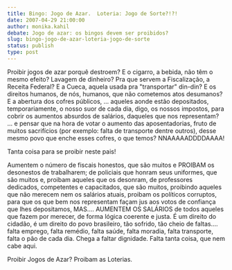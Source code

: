 ```yaml
---
title: Bingo: Jogo de Azar.  Loteria: Jogo de Sorte?!?!
date: 2007-04-29 21:00:00
author: monika.kahil
debate: Jogo de azar: os bingos devem ser proibidos?
slug: bingo-jogo-de-azar-loteria-jogo-de-sorte
status: publish 
type: post
---
```


Proibir jogos de azar porquê destroem? E o cigarro, a bebida, não têm o mesmo efeito? Lavagem de dinheiro? Pra que servem a Fiscalização, a Receita Federal? E a Cueca, aquela usada pra "transportar" din-din? E os direitos humanos, de nós, humanos, que não cometemos atos desumanos? E a abertura dos cofres públicos, ... aqueles aonde estão depositados, temporariamente, o nosso suor de cada dia, digo, os nossos impostos, para cobrir os aumentos absurdos de salários, daqueles que nos representam? ... e pensar que na hora de votar o aumento das aposentadorias, fruto de muitos sacrifícios (por exemplo: falta de transporte dentre outros), desse mesmo povo que enche esses cofres, o que temos? NNAAAAADDDDAAAA!  

Tanta coisa para se proibir neste pais!  

Aumentem o número de fiscais honestos, que são muitos e PROIBAM os desonestos de trabalharem; de policiais que honram seus uniformes, que são muitos e, proibam aqueles que os desonram, de professores dedicados, competentes e capacitados, que são muitos, proibindo aqueles que não merecem nem os salários atuais, proibam os políticos corruptos, para que os que bem nos representam façam jus aos votos de confiança que lhes depositamos, MAS.... AUMENTEM OS SALÁRIOS de todos aqueles que fazem por merecer, de forma lógica coerente e justa. É um direito do cidadão, é um direito do povo brasileiro, tão sofrido, tão cheio de faltas.... falta emprego, falta remédio, falta saúde, falta moradia, falta transporte, falta o pão de cada dia. Chega a faltar dignidade. Falta tanta coisa, que nem cabe aqui.  

Proibir Jogos de Azar? Proibam as Loterias.
